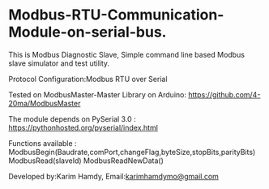 # Modbus-RTU-Communication-Module-on-serial-bus.

This is Modbus Diagnostic Slave, Simple command line based Modbus slave simulator and test utility.

Protocol Configuration:Modbus RTU over Serial

Tested on ModbusMaster-Master Library on Arduino: https://github.com/4-20ma/ModbusMaster

The module depends on PySerial 3.0 : https://pythonhosted.org/pyserial/index.html

Functions available :
    ModbusBegin(Baudrate,comPort,changeFlag,byteSize,stopBits,parityBits)
    ModbusRead(slaveId)
    ModbusReadNewData()
    
Developed by:Karim Hamdy, Email:karimhamdymo@gmail.com
